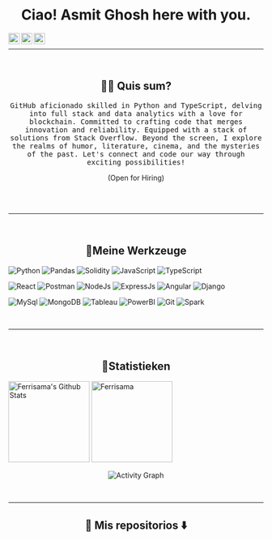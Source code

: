 # 
<h1 align="center">Ciao! Asmit Ghosh here with you. </h1>

<a href="mailto:asmitghosh3@gmail.com">
  <img align="left" alt="Gmail" width="22px" src="https://img.icons8.com/color/48/000000/gmail-new.png" />
</a>
<a href="https://twitter.com/n_aficionado">
  <img align="left" alt="Asmit Ghosh | Twitter" width="22px" src="https://img.icons8.com/color/48/000000/twitter--v1.png" />
</a>
<a href="https://www.linkedin.com/in/asmit-ghosh-444600223/">
  <img align="left" alt="Asmit Ghosh | LinkedIN" width="22px" src="https://img.icons8.com/fluency/48/linkedin.png" alt="linkedin"/>
</a>
<br>
<hr/>



<br>


<h2 align="center"> 🐻‍❄️ Quis sum? </h2>
<p align="center">
  <samp>GitHub aficionado skilled in Python and TypeScript, delving into full stack and data analytics with a love for blockchain. Committed to crafting code that merges innovation and reliability. Equipped with a stack of solutions from Stack Overflow. Beyond the screen, I explore the realms of humor, literature, cinema, and the mysteries of the past. Let's connect and code our way through exciting possibilities!
  </samp>
  <p align="center"> (Open for Hiring)</p>
  <br> <br>
  
</p>

<hr>
<br> 
<h2 align="center"> 🐳Meine Werkzeuge </h2>

![Python](https://img.shields.io/badge/Python-FFD43B?style=for-the-badge&logo=python&logoColor=306998)
![Pandas](https://img.shields.io/badge/Pandas-090BA2?style=for-the-badge&logo=pandas&logoColor=white)
![Solidity](https://img.shields.io/badge/Solidity-e6e6e6?style=for-the-badge&logo=solidity&logoColor=black)
![JavaScript](https://img.shields.io/badge/JavaScript-F7DF1E?style=for-the-badge&logo=javascript&logoColor=black)
![TypeScript](https://img.shields.io/badge/TypeScript-00599C?style=for-the-badge&logo=typescript&logoColor=white)

![React](https://img.shields.io/badge/React-20232A?style=for-the-badge&logo=react&logoColor=61DAFB)
![Postman](https://img.shields.io/badge/Postman-ef5b25?style=for-the-badge&logo=postman&logoColor=white)
![NodeJs](https://img.shields.io/badge/Node.js-303030?style=for-the-badge&logo=nodedotjs&logoColor=3c873a)
![ExpressJs](https://img.shields.io/badge/Express.js-000000?style=for-the-badge&logo=express&logoColor=white)
![Angular](https://img.shields.io/badge/Angular-b3b3b3?style=for-the-badge&logo=angular&logoColor=a6120d)
![Django](https://img.shields.io/badge/Django-092e20?style=for-the-badge&logo=django&logoColor=white)

![MySql](https://img.shields.io/badge/MySQL-f29111?style=for-the-badge&logo=mysql&logoColor=00758f)
![MongoDB](https://img.shields.io/badge/MongoDB-4EA94B?style=for-the-badge&logo=mongodb&logoColor=white)
![Tableau](https://img.shields.io/badge/Tableau-white?style=for-the-badge&logo=tableau&logoColor=blue)
![PowerBI](https://img.shields.io/badge/PowerBI-e9b51c?style=for-the-badge&logo=powerbi&logoColor=black)
![Git](https://img.shields.io/badge/Git-black?style=for-the-badge&logo=git&logoColor=orange)
![Spark](https://img.shields.io/badge/Spark-white?style=for-the-badge&logo=apachespark&logoColor=orange)
</p>
<br>
<hr><br>
<h2 align="center"> 🐡Statistieken</h2>

<p>
   <a href="https://github.com/Ferrisama/github-readme-stats">
     <img alt="Ferrisama's Github Stats" src="https://github-readme-stats.vercel.app/api?username=Ferrisama&show_icons=true&count_private=true&theme=tokyonight&hide_border=true" height="160px"/></a>
<a href="https://github.com/Ferrisama/github-readme-stats">
    <img src="https://github-readme-stats.vercel.app/api/top-langs?username=Ferrisama&langs_count=10&show_icons=true&locale=en&layout=compact&theme=solarized-dark&hide_border=true" alt="Ferrisama" height="160px"/></a>
</p>
<p align="center">
    <img alt="Activity Graph" src="https://github-readme-activity-graph.vercel.app/graph?username=Ferrisama&theme=nightowl" />
</p>
<br>

<hr>
<h2  align="center">🦑 Mis repositorios ⬇️ <br></h2>

